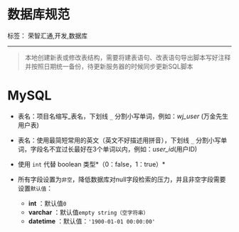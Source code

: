 # 数据库规范

标签： 荣智汇通,开发,数据库

---

> 本地创建新表或修改表结构，需要将建表语句、改表语句导出脚本写好注释并按照日期统一备份，待更新服务器的时候同步更新SQL脚本

# MySQL

- 表名：项目名缩写_表名，下划线 `_` 分割小写单词，例如：*wj_user* (万金先生用户表)
- 表名：使用最简短常用的英文（英文不好描述用拼音），下划线 `_` 分割小写单词，字段名不宜过长最好在3个单词以内，例如：*user_id*(用户ID)

- 使用 `int` 代替 boolean 类型*（0：false，1：true）*
- 所有字段设置为`非空`，降低数据库对null字段检索的压力，并且非空字段需要设置`默认值`：
    - **int** ：默认值`0`
    - **varchar** ：默认值`empty string（空字符串）`
    - **datetime** ：默认值：`'1900-01-01 00:00:00'`